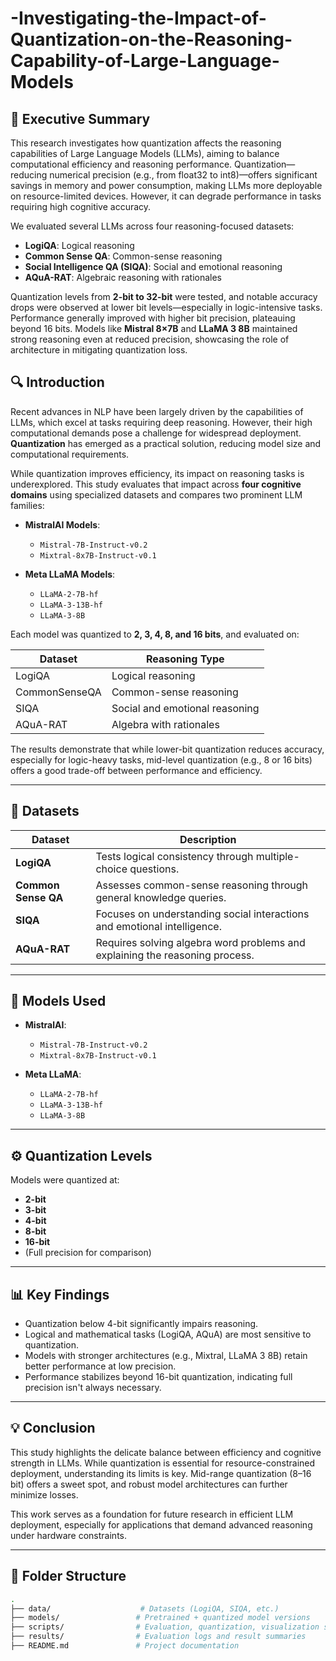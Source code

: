 # -Investigating-the-Impact-of-Quantization-on-the-Reasoning-Capability-of-Large-Language-Models

## 📌 Executive Summary

This research investigates how quantization affects the reasoning capabilities of Large Language Models (LLMs), aiming to balance computational efficiency and reasoning performance. Quantization—reducing numerical precision (e.g., from float32 to int8)—offers significant savings in memory and power consumption, making LLMs more deployable on resource-limited devices. However, it can degrade performance in tasks requiring high cognitive accuracy.

We evaluated several LLMs across four reasoning-focused datasets:

- **LogiQA**: Logical reasoning  
- **Common Sense QA**: Common-sense reasoning  
- **Social Intelligence QA (SIQA)**: Social and emotional reasoning  
- **AQuA-RAT**: Algebraic reasoning with rationales  

Quantization levels from **2-bit to 32-bit** were tested, and notable accuracy drops were observed at lower bit levels—especially in logic-intensive tasks. Performance generally improved with higher bit precision, plateauing beyond 16 bits. Models like **Mistral 8×7B** and **LLaMA 3 8B** maintained strong reasoning even at reduced precision, showcasing the role of architecture in mitigating quantization loss.

## 🔍 Introduction

Recent advances in NLP have been largely driven by the capabilities of LLMs, which excel at tasks requiring deep reasoning. However, their high computational demands pose a challenge for widespread deployment. **Quantization** has emerged as a practical solution, reducing model size and computational requirements.

While quantization improves efficiency, its impact on reasoning tasks is underexplored. This study evaluates that impact across **four cognitive domains** using specialized datasets and compares two prominent LLM families:

- **MistralAI Models**:
  - `Mistral-7B-Instruct-v0.2`
  - `Mixtral-8x7B-Instruct-v0.1`
  
- **Meta LLaMA Models**:
  - `LLaMA-2-7B-hf`
  - `LLaMA-3-13B-hf`
  - `LLaMA-3-8B`

Each model was quantized to **2, 3, 4, 8, and 16 bits**, and evaluated on:

| Dataset     | Reasoning Type             |
|-------------|-----------------------------|
| LogiQA      | Logical reasoning            |
| CommonSenseQA | Common-sense reasoning     |
| SIQA        | Social and emotional reasoning |
| AQuA-RAT    | Algebra with rationales      |

The results demonstrate that while lower-bit quantization reduces accuracy, especially for logic-heavy tasks, mid-level quantization (e.g., 8 or 16 bits) offers a good trade-off between performance and efficiency.

---

## 🧪 Datasets

| Dataset | Description |
|--------|-------------|
| **LogiQA** | Tests logical consistency through multiple-choice questions. |
| **Common Sense QA** | Assesses common-sense reasoning through general knowledge queries. |
| **SIQA** | Focuses on understanding social interactions and emotional intelligence. |
| **AQuA-RAT** | Requires solving algebra word problems and explaining the reasoning process. |

---

## 🧰 Models Used

- **MistralAI**:
  - `Mistral-7B-Instruct-v0.2`
  - `Mixtral-8x7B-Instruct-v0.1`

- **Meta LLaMA**:
  - `LLaMA-2-7B-hf`
  - `LLaMA-3-13B-hf`
  - `LLaMA-3-8B`

---

## ⚙️ Quantization Levels

Models were quantized at:
- **2-bit**
- **3-bit**
- **4-bit**
- **8-bit**
- **16-bit**
- (Full precision for comparison)

---

## 📊 Key Findings

- Quantization below 4-bit significantly impairs reasoning.
- Logical and mathematical tasks (LogiQA, AQuA) are most sensitive to quantization.
- Models with stronger architectures (e.g., Mixtral, LLaMA 3 8B) retain better performance at low precision.
- Performance stabilizes beyond 16-bit quantization, indicating full precision isn't always necessary.

---

## 💡 Conclusion

This study highlights the delicate balance between efficiency and cognitive strength in LLMs. While quantization is essential for resource-constrained deployment, understanding its limits is key. Mid-range quantization (8–16 bit) offers a sweet spot, and robust model architectures can further minimize losses.

This work serves as a foundation for future research in efficient LLM deployment, especially for applications that demand advanced reasoning under hardware constraints.

---

## 📁 Folder Structure

```bash
.
├── data/                    # Datasets (LogiQA, SIQA, etc.)
├── models/                 # Pretrained + quantized model versions
├── scripts/                # Evaluation, quantization, visualization scripts
├── results/                # Evaluation logs and result summaries
├── README.md               # Project documentation
